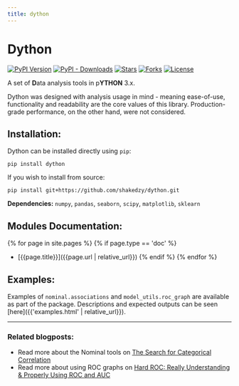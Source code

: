```yaml
---
title: dython
---
```


# Dython

[![PyPI Version](https://img.shields.io/pypi/v/dython?style=for-the-badge)](https://pypi.org/project/dython/)
[![PyPI - Downloads](https://img.shields.io/pypi/dm/dython?style=for-the-badge)](https://pypi.org/project/dython/)
[![Stars](https://img.shields.io/github/stars/shakedzy/dython?style=for-the-badge&logo=github)](https://github.com/shakedzy/dython)
[![Forks](https://img.shields.io/github/forks/shakedzy/dython?style=for-the-badge&logo=github)](https://github.com/shakedzy/dython)
[![License](https://img.shields.io/pypi/l/dython?style=for-the-badge)](https://github.com/shakedzy/dython/blob/master/LICENSE)

A set of **D**ata analysis tools in p**YTHON** 3.x.

Dython was designed with analysis usage in mind - meaning ease-of-use, functionality and readability are the core 
values of this library. Production-grade performance, on the other hand, were not considered.

## Installation:
Dython can be installed directly using `pip`:
```
pip install dython
```
If you wish to install from source:
```
pip install git+https://github.com/shakedzy/dython.git
```

**Dependencies:** `numpy`, `pandas`, `seaborn`, `scipy`, `matplotlib`, `sklearn`

## Modules Documentation:

{% for page in site.pages %}
  {% if page.type == 'doc' %}
* [{{page.title}}]({{page.url | relative_url}})
  {% endif %}
{% endfor %}

## Examples:
Examples of `nominal.associations` and `model_utils.roc_graph` are available as part of the package. 
Descriptions and expected outputs can be seen [here]({{'examples.html' | relative_url}}).

-------------

### Related blogposts:
* Read more about the Nominal tools on [The Search for Categorical Correlation](https://medium.com/@shakedzy/the-search-for-categorical-correlation-a1cf7f1888c9)
* Read more about using ROC graphs on [Hard ROC: Really Understanding & Properly Using ROC and AUC](https://medium.com/@shakedzy/hard-roc-really-understanding-and-properly-using-roc-and-auc-13413cf0dc24)
